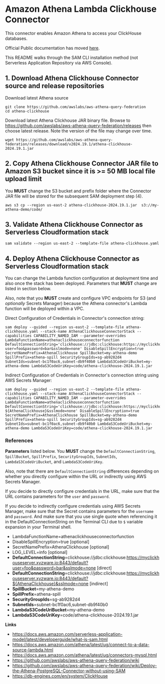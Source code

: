 # Amazon Athena Lambda Clickhouse Connector

This connector enables Amazon Athena to access your ClickHouse databases. 

Official Public documentation has moved [here](https://docs.aws.amazon.com/athena/latest/ug/connectors-athena.html).

This README walks through the SAM CLI installation method (not Serverless Application Repository via AWS Console).

## 1. Download Athena Clickhouse Connector source and release repositories

Download latest Athena source
```
git clone https://github.com/awslabs/aws-athena-query-federation
cd athena-clickhouse
```

Download latest Athena Clickhouse JAR binary file. Browse to https://github.com/awslabs/aws-athena-query-federation/releases then choose latest release.  Note the version of the file may change over time.
```
wget https://github.com/awslabs/aws-athena-query-federation/releases/download/v2024.19.1/athena-clickhouse-2024.19.1.jar
```

## 2. Copy Athena Clickhouse Connector JAR file to Amazon S3 bucket since it is >= 50 MB local file upload limit

You **MUST** change the S3 bucket and prefix folder where the Connector JAR file will be stored for the subsequent SAM deployment step (4).

```
aws s3 cp --region us-east-2 athena-clickhouse-2024.19.1.jar  s3://my-athena-demo/code/
```

## 3. Validate Athena Clickhouse Connector as Serverless Cloudformation stack

```
sam validate --region us-east-2 --template-file athena-clickhouse.yaml
```

## 4. Deploy Athena Clickhouse Connector as Serverless Cloudformation stack

You can change the Lambda function configuration at deployment time and also once the stack has been deployed.  Parameters that **MUST** change are listed in section below.

Also, note that you **MUST** create and configure VPC endpoints for S3 (and *optionally* Secrets Manager) because the Athena connector's Lambda function will be deployed within a VPC.

Direct Configuration of Credentials in Connector's connection string:
```
sam deploy --guided --region us-east-2 --template-file athena-clickhouse.yaml --stack-name AthenaClickhouseConnectorStack --capabilities CAPABILITY_NAMED_IAM --parameter-overrides LambdaFunctionName=athenaclickhouseconnectorfunction DefaultConnectionString='clickhouse://jdbc:clickhouse:https://myclickhouseserver.xyzware.io:8443/default?user=foo&password=bar&sslmode=none' DisableSpillEncryption=true SecretNamePrefix=AthenaClickhouse SpillBucket=my-athena-demo  SpillPrefix=athena-spill SecurityGroupIds=sg-ab9282d4 SubnetIds=subnet-bc1f0ac6,subnet-db9f40b0 LambdaS3CodeUriBucket=my-athena-demo LambdaS3CodeUriKey=code/athena-clickhouse-2024.19.1.jar
```

Indirect Configuration of Credentials in Connector's connection string using AWS Secrets Manager:
```
sam deploy --guided --region us-east-2 --template-file athena-clickhouse.yaml --stack-name AthenaClickhouseConnectorStack --capabilities CAPABILITY_NAMED_IAM --parameter-overrides LambdaFunctionName=athenaclickhouseconnectorfunction DefaultConnectionString='clickhouse://jdbc:clickhouse:https://myclickhouseserver.xyzware.io:8443/default?${AthenaClickhouse}&sslmode=none' DisableSpillEncryption=true SecretNamePrefix=AthenaClickhouse SpillBucket=my-athena-demo  SpillPrefix=athena-spill SecurityGroupIds=sg-ab9282d4 SubnetIds=subnet-bc1f0ac6,subnet-db9f40b0 LambdaS3CodeUriBucket=my-athena-demo LambdaS3CodeUriKey=code/athena-clickhouse-2024.19.1.jar
```
### References

**Parameters** listed below.  You **MUST** change the `DefaultConnectionString`, `SpillBucket`, `SpillPrefix`, `SecurityGroupIds`, `SubnetIds`, `LambdaS3CodeUriBucket`, and `LambdaS3CodeUriKey`.  

Also, note that there are `DefaultConnectionString` differences depending on whether you directly configure within the URL or indirectly using AWS Secrets Manager.

If you decide to directly configure credentials in the URL, make sure that the URL contains parameters for the `user` and `password`.

If you decide to indirectly configure credentials using AWS Secrets Manager, make sure that the Secret contains parameters for the `username` and `password`.  And make sure that you use single quote when referencing it in the DefaultConnectionString on the Terminal CLI due to `$` variable expansion in your Terminal shell.

* LambdaFunctionName=athenaclickhouseconnectorfunction
* DisableSpillEncryption=true [optional]
* SecretNamePrefix=AthenaClickhouse [optional]
* LOG_LEVEL=info [optional]
* **DefaultConnectionString**=clickhouse://jdbc:clickhouse:https://myclickhouseserver.xyzware.io:8443/default?user=foo&password=bar&sslmode=none [direct]
* **DefaultConnectionString**=clickhouse://jdbc:clickhouse:https://myclickhouseserver.xyzware.io:8443/default?${AthenaClickhouse}&sslmode=none [indirect]
* **SpillBucket**=my-athena-demo 
* **SpillPrefix**=athena-spill
* **SecurityGroupIds**=sg-ab9282d4
* **SubnetIds**=subnet-bc1f0ac6,subnet-db9f40b0 
* **LambdaS3CodeUriBucket**=my-athena-demo
* **LambdaS3CodeUriKey**=code/athena-clickhouse-2024.19.1.jar

**Links**
* https://docs.aws.amazon.com/serverless-application-model/latest/developerguide/what-is-sam.html
* https://docs.aws.amazon.com/athena/latest/ug/connect-to-a-data-source-lambda.html
* https://docs.aws.amazon.com/athena/latest/ug/connectors-mysql.html  
* https://github.com/awslabs/aws-athena-query-federation/wiki
* https://github.com/awslabs/aws-athena-query-federation/wiki/Deploy-the-Athena-PostgreSQL-Connector-without-using-SAM 
* https://db-engines.com/en/system/ClickHouse



